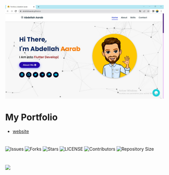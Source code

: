![Enterprise](./assets\images\web.jpg)

# My Portfolio 


- [website](https://abdellahaarab.github.io/)

#

![Issues](https://img.shields.io/github/issues/abdellahaarab/abdellahaarab.github.io?style=for-the-badge&logo=appveyor)
![Forks](https://img.shields.io/github/forks/abdellahaarab/abdellahaarab.github.io?style=for-the-badge&logo=appveyor)
![Stars](https://img.shields.io/github/stars/abdellahaarab/abdellahaarab.github.io?style=for-the-badge&logo=appveyor)
![LICENSE](https://img.shields.io/github/license/abdellahaarab/abdellahaarab.github.io?style=for-the-badge&logo=appveyor)
![Contributors](https://img.shields.io/github/contributors/abdellahaarab/abdellahaarab.github.io?style=for-the-badge&logo=appveyor)
![Repository Size](https://img.shields.io/github/repo-size/abdellahaarab/abdellahaarab.github.io?style=for-the-badge&logo=appveyor)</br>

#

<a href="https://github.com/abdellahaarab/abdellahaarab.github.io">
  <img align="center" src="https://github-readme-stats.vercel.app/api/pin/?username=abdellahaarab&repo=abdellahaarab.github.io" />
</a>

